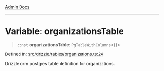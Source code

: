 [Admin Docs](/)

***

# Variable: organizationsTable

> `const` **organizationsTable**: `PgTableWithColumns`\<\{\}\>

Defined in: [src/drizzle/tables/organizations.ts:24](https://github.com/PalisadoesFoundation/talawa-api/blob/a88e9b37389a25702f1dcb39c566193904da08be/src/drizzle/tables/organizations.ts#L24)

Drizzle orm postgres table definition for organizations.
